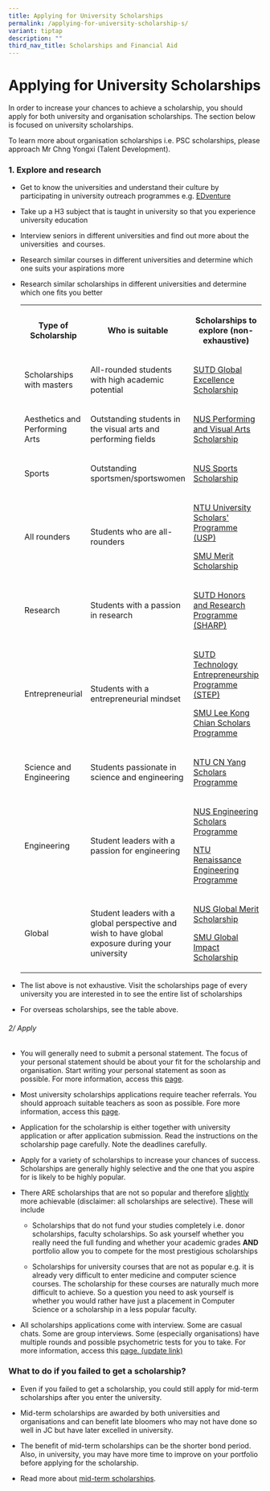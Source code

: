 ```yaml
---
title: Applying for University Scholarship​​​s
permalink: /applying-for-university-scholarship-s/
variant: tiptap
description: ""
third_nav_title: Scholarships and Financial Aid
---
```

<h1>Applying for University Scholarship​​​s</h1>
<p>In order to increase your chances to achieve a scholarship, you should
apply for both university and organisation scholarships. The section below
is focused on university scholarships.&nbsp;</p>
<p>To learn more about organisation scholarships i.e. PSC scholarships, please
approach Mr Chng Yongxi (Talent Development).</p>
<h3>1. Explore and research</h3>
<ul>
<li>
<p>Get to know the universities and understand their culture by participating
in university outreach programmes e.g. <a href="https://ecg.nanyangjc.moe.edu.sg/edventure/" class="wixui-rich-text__text" rel="noopener noreferrer nofollow" target="_self"><u>EDventure</u></a>
</p>
</li>
<li>
<p>Take up a H3 subject that is taught in university so that you experience
university education</p>
</li>
<li>
<p>Interview seniors in different universities and find out more about the
universities&nbsp;&nbsp;and courses.&nbsp;</p>
</li>
<li>
<p>Research similar courses in different universities and determine which
one suits your aspirations more</p>
</li>
<li>
<p>Research similar scholarships in different universities and determine
which one fits you better</p>
<table style="minWidth: 75px">
<colgroup>
<col>
<col>
<col>
</colgroup>
<tbody>
<tr>
<th rowspan="1" colspan="1">
<p><strong>Type of Scholarship</strong>
</p>
</th>
<th rowspan="1" colspan="1">
<p><strong>Who is suitable</strong>
</p>
</th>
<th rowspan="1" colspan="1">
<p><strong>Scholarships to explore (non-exhaustive)</strong>
</p>
</th>
</tr>
<tr>
<td rowspan="1" colspan="1">
<p>Scholarships with masters</p>
</td>
<td rowspan="1" colspan="1">
<p>All-rounded students with high academic potential</p>
</td>
<td rowspan="1" colspan="1">
<p><a href="https://www.sutd.edu.sg/Admissions/Undergraduate/Scholarship/SUTD-Global-Excellence-Scholarship" rel="noopener" target="_blank"><u>SUTD Global Excellence Scholarship</u></a>
</p>
</td>
</tr>
<tr>
<td rowspan="1" colspan="1">
<p>Aesthetics and Performing Arts</p>
</td>
<td rowspan="1" colspan="1">
<p>Outstanding students in the visual arts and performing fields</p>
</td>
<td rowspan="1" colspan="1">
<p><a href="https://nus.edu.sg/oam/scholarships/scholarships-for-freshmen-singapore-citizens/nus-performing-visual-arts-scholarship" rel="noopener" target="_blank"><u>NUS Performing and Visual Arts Scholarship</u></a>
</p>
</td>
</tr>
<tr>
<td rowspan="1" colspan="1">
<p>Sports</p>
</td>
<td rowspan="1" colspan="1">
<p>Outstanding sportsmen/sportswomen</p>
</td>
<td rowspan="1" colspan="1">
<p><a href="https://nus.edu.sg/oam/scholarships/scholarships-for-freshmen-singapore-citizens/nus-sports-scholarship" rel="noopener" target="_blank"><u>NUS Sports Scholarship</u></a>
</p>
</td>
</tr>
<tr>
<td rowspan="1" colspan="1">
<p>All rounders</p>
</td>
<td rowspan="1" colspan="1">
<p>Students who are all-rounders</p>
</td>
<td rowspan="1" colspan="1">
<p><a href="https://www.ntu.edu.sg/admissions/undergraduate/premier-scholar-programmes/ntu-university-scholars-programme" rel="noopener" target="_blank"><u>NTU University Scholars' Programme (USP)</u></a>
</p>
<p><a href="https://admissions.smu.edu.sg/financial-matters/financial-aid/smu-merit-scholarship-programme" rel="noopener" target="_blank"><u>SMU Merit Scholarship</u></a>
</p>
</td>
</tr>
<tr>
<td rowspan="1" colspan="1">
<p>Research</p>
</td>
<td rowspan="1" colspan="1">
<p>Students with a passion in research</p>
</td>
<td rowspan="1" colspan="1">
<p><a href="https://www.sutd.edu.sg/SHARP/About" rel="noopener" target="_blank"><u>SUTD Honors and Research Programme (SHARP)</u></a>
</p>
</td>
</tr>
<tr>
<td rowspan="1" colspan="1">
<p>Entrepreneurial</p>
</td>
<td rowspan="1" colspan="1">
<p>Students with a entrepreneurial mindset</p>
</td>
<td rowspan="1" colspan="1">
<p><a href="https://www.sutd.edu.sg/step" rel="noopener" target="_blank"><u>SUTD Technology Entrepreneurship Programme (STEP</u></a><u>)</u>
</p>
<p><a href="https://admissions.smu.edu.sg/financial-matters/financial-aid/lee-kong-chian-scholars-programme" rel="noopener" target="_blank"><u>SMU Lee Kong Chian Scholars Programme</u></a>
</p>
</td>
</tr>
<tr>
<td rowspan="1" colspan="1">
<p>Science and Engineering</p>
</td>
<td rowspan="1" colspan="1">
<p>Students passionate in science and engineering</p>
</td>
<td rowspan="1" colspan="1">
<p><a href="https://www.ntu.edu.sg/admissions/undergraduate/premier-scholar-programmes/cn-yang-scholars-programme" rel="noopener" target="_blank"><u>NTU CN Yang Scholars Programme</u></a>
</p>
</td>
</tr>
<tr>
<td rowspan="1" colspan="1">
<p>Engineering</p>
</td>
<td rowspan="1" colspan="1">
<p>Student leaders with a passion for engineering</p>
</td>
<td rowspan="1" colspan="1">
<p><a href="https://cde.nus.edu.sg/escholars/" rel="noopener" target="_blank"><u>NUS Engineering Scholars Programme</u></a>
</p>
<p><a href="https://www.ntu.edu.sg/admissions/undergraduate/scholarships/reps" rel="noopener" target="_blank"><u>NTU Renaissance Engineering Programme</u></a>
</p>
</td>
</tr>
<tr>
<td rowspan="1" colspan="1">
<p>Global</p>
</td>
<td rowspan="1" colspan="1">
<p>Student leaders with a global perspective and wish to have global exposure
during your university</p>
</td>
<td rowspan="1" colspan="1">
<p><a href="https://nus.edu.sg/oam/scholarships/scholarships-for-freshmen-singapore-citizens/nus-global-merit-scholarship" rel="noopener" target="_blank"><u>NUS Global Merit Scholarship</u></a>
</p>
<p><a href="https://admissions.smu.edu.sg/scholarships/smu-global-impact-scholarship" rel="noopener" target="_blank"><u>SMU Global Impact Scholarship</u></a>
</p>
</td>
</tr>
</tbody>
</table>
</li>
</ul>
<ul>
<li>
<p>The list above is not exhaustive. Visit the scholarships page of every
university you are interested in to see the entire list of scholarships</p>
</li>
<li>
<p>For overseas scholarships, see the table above.</p>
</li>
</ul>
<h6>2/ Apply</h6>
<ul>
<li>
<p>You will generally need to submit a personal statement. The focus of your
personal statement should be about your fit for the scholarship and organisation.
Start writing your personal statement as soon as possible.&nbsp;For more
information, access this <a href="https://ecg.nanyangjc.moe.edu.sg/sgc-and-university-pre-application-form/" class="wixui-rich-text__text" rel="noopener noreferrer nofollow" target="_self"><u>page</u></a>.</p>
</li>
<li>
<p>Most university scholarships applications require teacher referrals. You
should approach suitable teachers as soon as possible. Fore more information,
access this <a href="https://ecg.nanyangjc.moe.edu.sg/teacher-references/" class="wixui-rich-text__text" rel="noopener noreferrer nofollow" target="_self"><u>page</u></a>.</p>
</li>
<li>
<p>Application for the scholarship is either together with university application
or after application submission. Read the instructions on the scholarship
page carefully. Note the deadlines carefully.</p>
</li>
<li>
<p>Apply for a variety of scholarships to increase your chances of success.
Scholarships are generally highly selective and the one that you aspire
for is likely&nbsp;to be highly popular.</p>
</li>
<li>
<p>There ARE scholarships that are not so popular and therefore <u>slightly</u> more
achievable (disclaimer: all scholarships are selective). These will include</p>
<ul>
<li>
<p>Scholarships that do not fund your studies completely i.e. donor scholarships,
faculty scholarships.​ So ask yourself whether you really need the full
funding and whether your academic grades <strong>AND</strong> portfolio allow
you to compete for the most prestigious scholarships</p>
</li>
<li>
<p>Scholarships for university courses that are not as popular e.g. it is
already very difficult to enter medicine and computer science courses.
The scholarship for these courses are naturally much more difficult to
achieve. So a question you need to ask yourself is whether you would rather
have just a placement in Computer Science or a scholarship in a less popular
faculty.</p>
</li>
</ul>
</li>
<li>
<p>All scholarships applications come with interview. Some are casual chats.
Some are group interviews. Some (especially organisations) have multiple
rounds and possible psychometric tests for you to take. F​or more information,
access this <a href="interview-preparation" class="wixui-rich-text__text" rel="noopener noreferrer nofollow" target="_self"><u>page. (update link)</u></a>
</p>
</li>
</ul>
<h3>What to do if you failed to get a scholarship?</h3>
<ul>
<li>
<p>Even if you failed to get a scholarship, you could still apply for mid-term
scholarships after you enter the university.&nbsp;</p>
</li>
<li>
<p>Mid-term scholarships are awarded by both universities and organisations
and can benefit late bloomers who may not have done so well in JC but have
later excelled in university.</p>
</li>
<li>
<p>The benefit of mid-term scholarships can be the shorter bond period. Also,
in university, you may have more time to improve on your portfolio before
applying for the scholarship.</p>
</li>
<li>
<p>Read more about <a href="https://brightsparks.com.sg/getahead_archives.php?tags=mid-term+scholarship" rel="noopener nofollow" target="_blank">mid-term scholarships</a>.</p>
</li>
</ul>
<p></p>